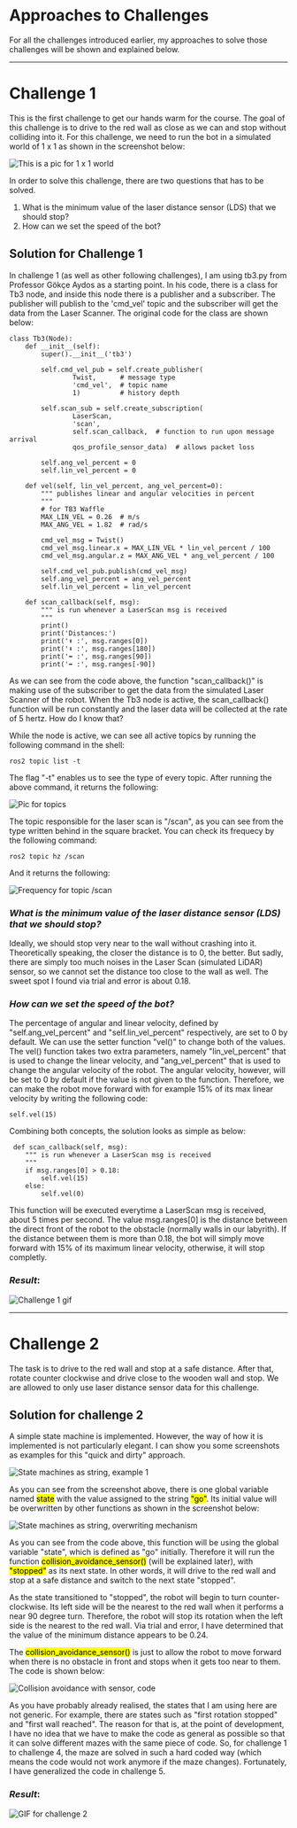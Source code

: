 # Approaches to Challenges 
For all the challenges introduced earlier, my approaches to solve those challenges will be shown and explained below.

-----

# Challenge 1 
This is the first challenge to get our hands warm for the course. The goal of this challenge is to drive to the red wall as close as we can and stop without colliding into it. For this challenge, we need to run the bot in a simulated world of 1 x 1 as shown in the screenshot below: 

![This is a pic for 1 x 1 world](/Screenshots/world_1_1.png)

In order to solve this challenge, there are two questions that has to be solved. 
1. What is the minimum value of the laser distance sensor (LDS) that we should stop? 
2. How can we set the speed of the bot?

## Solution for Challenge 1 
In challenge 1 (as well as other following challenges), I am using tb3.py from Professor Gökçe Aydos as a starting point. In his code, there is a class for Tb3 node, and inside this node there is a publisher and a subscriber. The publisher will publish to the 'cmd_vel' topic and the subscriber will get the data from the Laser Scanner. The original code for the class are shown below:   

    class Tb3(Node):
        def __init__(self):
            super().__init__('tb3')

            self.cmd_vel_pub = self.create_publisher(
                    Twist,      # message type
                    'cmd_vel',  # topic name
                    1)          # history depth

            self.scan_sub = self.create_subscription(
                    LaserScan,
                    'scan',
                    self.scan_callback,  # function to run upon message arrival
                    qos_profile_sensor_data)  # allows packet loss

            self.ang_vel_percent = 0
            self.lin_vel_percent = 0

        def vel(self, lin_vel_percent, ang_vel_percent=0):
            """ publishes linear and angular velocities in percent
            """
            # for TB3 Waffle
            MAX_LIN_VEL = 0.26  # m/s
            MAX_ANG_VEL = 1.82  # rad/s

            cmd_vel_msg = Twist()
            cmd_vel_msg.linear.x = MAX_LIN_VEL * lin_vel_percent / 100
            cmd_vel_msg.angular.z = MAX_ANG_VEL * ang_vel_percent / 100

            self.cmd_vel_pub.publish(cmd_vel_msg)
            self.ang_vel_percent = ang_vel_percent
            self.lin_vel_percent = lin_vel_percent

        def scan_callback(self, msg):
            """ is run whenever a LaserScan msg is received
            """
            print()
            print('Distances:')
            print('⬆️ :', msg.ranges[0])
            print('⬇️ :', msg.ranges[180])
            print('⬅️ :', msg.ranges[90])
            print('➡️ :', msg.ranges[-90])

As we can see from the code above, the function "scan_callback()" is making use of the subscriber to get the data from the simulated Laser Scanner of the robot. When the Tb3 node is active, the scan_callback() function will be run constantly and the laser data will be collected at the rate of 5 hertz. How do I know that?

While the node is active, we can see all active topics by running the following command in the shell:

    ros2 topic list -t 

The flag "-t" enables us to see the type of every topic. 
After running the above command, it returns the following: 

![Pic for topics](/Screenshots/topic_list.png)

The topic responsible for the laser scan is "/scan", as you can see from the type written behind in the square bracket. You can check its frequecy by the following command:

    ros2 topic hz /scan

And it returns the following: 

![Frequency for topic /scan](/Screenshots/scan_frequency.png)

### _What is the minimum value of the laser distance sensor (LDS) that we should stop?_
Ideally, we should stop very near to the wall without crashing into it. Theoretically speaking, the closer the distance is to 0, the better. But sadly, there are simply too much noises in the Laser Scan (simulated LiDAR) sensor, so we cannot set the distance too close to the wall as well. The sweet spot I found via trial and error is about 0.18.

### _How can we set the speed of the bot?_
The percentage of angular and linear velocity, defined by "self.ang_vel_percent" and "self.lin_vel_percent" respectively, are set to 0 by default. We can use the setter function "vel()" to change both of the values. The vel() function takes two extra parameters, namely "lin_vel_percent" that is used to change the linear velocity, and "ang_vel_percent" that is used to change the angular velocity of the robot. The angular velocity, however, will be set to 0 by default if the value is not given to the function. 
Therefore, we can make the robot move forward with for example 15% of its max linear velocity by writing the following code: 

    self.vel(15)

Combining both concepts, the solution looks as simple as below: 

     def scan_callback(self, msg):
        """ is run whenever a LaserScan msg is received
        """
        if msg.ranges[0] > 0.18:
            self.vel(15)
        else:
            self.vel(0)

This function will be executed everytime a LaserScan msg is received, about 5 times per second. The value msg.ranges[0] is the distance between the direct front of the robot to the obstacle (normally walls in our labyrith). If the distance between them is more than 0.18, the bot will simply move forward with 15% of its maximum linear velocity, otherwise, it will stop completly. 

### _Result_: 

![Challenge 1 gif](/Screenshots/gifs/challenge1_showcase.gif)

-----
   
# Challenge 2 
The task is to drive to the red wall and stop at a safe distance. After that, rotate counter clockwise and drive close to the wooden wall and stop. We are allowed to only use laser distance sensor data for this challenge. 

## Solution for challenge 2
A simple state machine is implemented. However, the way of how it is implemented is not particularly elegant. I can show you some screenshots as examples for this "quick and dirty" approach. 

![State machines as string, example 1](/Screenshots/challenge2_state_machines_1.png)

As you can see from the screenshot above, there is one global variable named <mark>state</mark> with the value assigned to the string <mark>"go"</mark>. Its initial value will be overwritten by other functions as shown in the screenshot below: 

![State machines as string, overwriting mechanism](/Screenshots/challenge2_state_overwriting.png)

As you can see from the code above, this function will be using the global variable "state", which is defined as "go" initially. Therefore it will run the function <mark>collision_avoidance_sensor()</mark> (will be explained later), with <mark>"stopped"</mark> as its next state. In other words, it will drive to the red wall and stop at a safe distance and switch to the next state "stopped". 

As the state transitioned to "stopped", the robot will begin to turn counter-clockwise. Its left side will be the nearest to the red wall when it performs a near 90 degree turn. Therefore, the robot will stop its rotation when the left side is the nearest to the red wall. Via trial and error, I have determined that the value of the minimum distance appears to be 0.24. 

The <mark>collision_avoidance_sensor()</mark> is just to allow the robot to move forward when there is no obstacle in front and stops when it gets too near to them. The code is shown below: 

![Collision avoidance with sensor, code](/Screenshots/collision_avoidance_sensor.png)

As you have probably already realised, the states that I am using here are not generic. For example, there are states such as "first rotation stopped" and "first wall reached". The reason for that is, at the point of development, I have no idea that we have to make the code as general as possible so that it can solve different mazes with the same piece of code. So, for challenge 1 to challenge 4, the maze are solved in such a hard coded way (which means the code would not work anymore if the maze changes). Fortunately, I have generalized the code in challenge 5. 

### _Result_: 
![GIF for challenge 2](/Screenshots/gifs/challenge2_showcase.gif)

